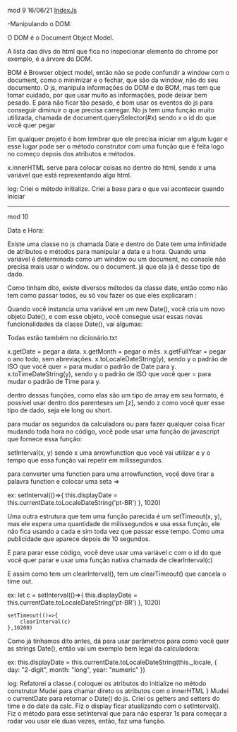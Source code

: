 mod 9                                               16/06/21
[IndexJs](../IndexJs.md)

-Manipulando o DOM:

O DOM é o Document Object Model.

A lista das divs do html que fica no inspecionar elemento do
chrome por exemplo, é a árvore do DOM.

BOM é Browser object model, então não se pode confundir
a window com o document, como o minimizar e o fechar, que 
são da window, não do seu documento.
O js, manipula informações do DOM e do BOM, mas tem que
tomar cuidado, por que usar muito as informações, pode 
deixar bem pesado. E para não ficar tão pesado, é bom 
usar os eventos do js para conseguir diminuir o que precisa
carregar.
No js tem uma função muito utilizada, chamada de 
document.querySelector(#x) sendo x o id do que você quer 
pegar

Em qualquer projeto é bom lembrar que ele precisa iniciar
em algum lugar e esse lugar pode ser o método construtor
com uma função que é feita logo no começo depois dos 
atributos e métodos.

x.innerHTML serve para colocar coisas no dentro 
do html, sendo x uma variável que está representando
algo html.



log:
    Criei o método initialize.
    Criei a base para o que vai acontecer quando iniciar

------------------------------------------------------------
mod 10 

Data e Hora:

Existe uma classe no js chamada Date e dentro do Date tem
uma infinidade de atributos e métodos para manipular a data
e a hora.
Quando uma variável é determinada como um window ou um 
document, no console não precisa mais usar o window. ou o
document. já que ela já é desse tipo de dado.

Como tinham dito, existe diversos métodos da classe date, 
então como não tem como passar todos, eu só vou fazer
os que eles explicaram :

Quando você instancia uma variável em um new Date(), você
cria um novo objeto Date(), e com esse objeto, você consegue
usar essas novas funcionalidades da classe Date(), vai 
algumas:

Todas estão também no dicionário.txt 

x.getDate = pegar a data.
x.getMonth = pegar o mês.
x.getFullYear = pegar o ano todo, sem abreviações.
x.toLocaleDateString(y), sendo y o padrão de ISO que você
quer = para mudar o padrão de Date para y.
x.toTimeDateString(y), sendo y o padrão de ISO que você
quer = para mudar o padrão de Time para y.

dentro dessas funções, como elas são um tipo de array
em seu formato, é possível usar dentro dos parenteses
um [z], sendo z como você quer esse tipo de dado, seja ele
long ou short.

para mudar os segundos da calculadora ou para fazer qualquer
coisa ficar mudando toda hora no código, você pode usar
uma função do javascript que fornece essa função:

setInterval(x, y) sendo x uma arrowfunction que você 
vai utilizar e y o tempo que essa função vai repetir
em milissegundos.

para converter uma function para uma arrowfunction, você
deve tirar a palavra function e colocar uma seta  =>

ex:
    setInterval(()=>{
        this.displayDate = this.currentDate.toLocaleDateString('pt-BR')
    }, 1020)

Uma outra estrutura que tem uma função parecida é um 
setTimeout(x, y), mas ele espera uma quantidade de 
milissegundos e usa essa função, ele não fica usando a cada
e sim toda vez que passar esse tempo. Como uma 
publicidade que aparece depois de 10 segundos. 

E para parar esse código, você deve usar uma variável c
com o id do que você quer parar e usar uma função nativa
chamada de clearInterval(c) 

E assim como tem um clearInterval(), tem um clearTimeout()
que cancela o time out.

ex:
    let c = setInterval(()=>{
        this.displayDate = this.currentDate.toLocaleDateString('pt-BR')
    }, 1020)

    setTimeout(()=>{
        clearInterval(c)
    },10200)

Como já tínhamos dito antes, dá para usar parâmetros para
como você quer as strings Date(), então vai um exemplo
bem legal da calculadora:

ex:
    this.displayDate = this.currentDate.toLocaleDateString(this._locale, {
            day: "2-digit",
            month: "long",
            year: "numeric"
        })
 

log:
    Refatorei a classe.{
        coloquei os atributos do initialize no método 
        construtor
        Mudei para chamar direto os atributos com o innerHTML
    }
    Mudei o currentDate para retornar o Date() do js.
    Criei os getters and setters do time e do date da calc.
    Fiz o display ficar atualizando com o setInterval().
    Fiz o método para esse setInterval que para não esperar
    1s para começar a rodar vou usar ele duas vezes, então, 
    faz uma função.

